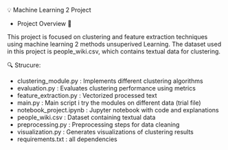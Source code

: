 💡 Machine Learning 2 Project

- Project Overview 📜

This project is focused on clustering and feature extraction techniques using  machine learning 2 methods unsuperived Learning. The dataset used in this project is people_wiki.csv, which contains textual data for clustering.

🔍 Strucure:
- clustering_module.py             : Implements different clustering algorithms
- evaluation.py                    : Evaluates clustering performance using metrics
- feature_extraction.py            : Vectorized processed text
- main.py                          : Main script i try the modules on different data (trial file)
- notebook_project.ipynb           : Jupyter notebook with code and explanations
- people_wiki.csv                  : Dataset containing textual data
- preprocessing.py                 : Preprocessing steps for data cleaning
- visualization.py                 : Generates visualizations of clustering results
- requirements.txt                 : all dependencies
  
